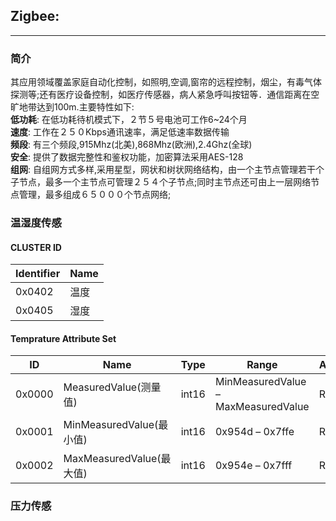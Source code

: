
## Zigbee:
---
### 简介

其应用领域覆盖家庭自动化控制，如照明,空调,窗帘的远程控制，烟尘，有毒气体探测等;还有医疗设备控制，如医疗传感器，病人紧急呼叫按钮等．通信距离在空旷地带达到100m.主要特性如下:</br>
**低功耗**: 在低功耗待机模式下，２节５号电池可工作6~24个月</br>
**速度**: 工作在２５０Kbps通讯速率，满足低速率数据传输</br>
**频段**: 有三个频段,915Mhz(北美),868Mhz(欧洲),2.4Ghz(全球)</br>
**安全**: 提供了数据完整性和鉴权功能，加密算法采用AES-128</br>
**组网**: 自组网方式多样,采用星型，网状和树状网络结构，由一个主节点管理若干个子节点，最多一个主节点可管理２５４个子节点;同时主节点还可由上一层网络节点管理，最多组成６５０００个节点网络;
    
### 温湿度传感
#### CLUSTER ID
| Identifier | Name |
| --- | ---|
| 0x0402 | 温度 |
| 0x0405 | 湿度 |
#### Temprature Attribute Set
| ID |  Name | Type  | Range  | Access |
| ------ | --------------- | --- | --- | --- |
|0x0000| MeasuredValue(测量值) | int16 | MinMeasuredValue – </br>MaxMeasuredValue | RP |
|0x0001| MinMeasuredValue(最小值) | int16 | 0x954d – 0x7ffe | R |
| 0x0002| MaxMeasuredValue(最大值) |int16 | 0x954e – 0x7fff | R |


### 压力传感
    

